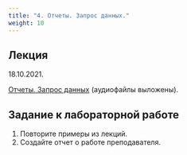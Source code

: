 ```yaml
---
title: "4. Отчеты. Запрос данных."
weight: 10
---
```


## Лекция

18.10.2021.

<a target="_blank" rel="noopener noreferrer" href="../slides/report.html">Отчеты. Запрос данных</a> (аудиофайлы выложены).


## Задание к лабораторной работе

1. Повторите примеры из лекций.
2. Создайте отчет о работе преподавателя.
